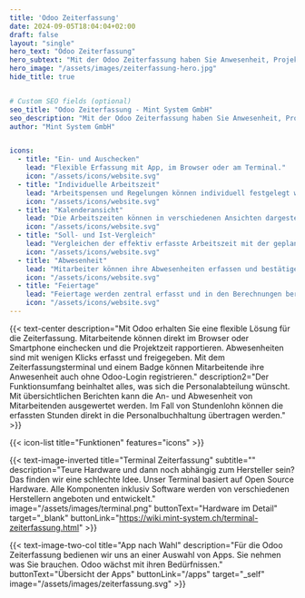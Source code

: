```yaml
---
title: 'Odoo Zeiterfassung'
date: 2024-09-05T18:04:04+02:00
draft: false
layout: "single"
hero_text: "Odoo Zeiterfassung"
hero_subtext: "Mit der Odoo Zeiterfassung haben Sie Anwesenheit, Projektzeit, Abwesenheit und Überzeit im Griff."
hero_image: "/assets/images/zeiterfassung-hero.jpg"
hide_title: true


# Custom SEO fields (optional)
seo_title: "Odoo Zeiterfassung - Mint System GmbH"
seo_description: "Mit der Odoo Zeiterfassung haben Sie Anwesenheit, Projektzeit, Abwesenheit und Überzeit im Griff."
author: "Mint System GmbH"


icons:
  - title: "Ein- und Auschecken"
    lead: "Flexible Erfassung mit App, im Browser oder am Terminal."
    icon: "/assets/icons/website.svg"
  - title: "Individuelle Arbeitszeit"
    lead: "Arbeitspensen und Regelungen können individuell festgelegt werden."
    icon: "/assets/icons/website.svg"
  - title: "Kalenderansicht"
    lead: "Die Arbeitszeiten können in verschiedenen Ansichten dargestellt und exportiert werden."
    icon: "/assets/icons/website.svg"
  - title: "Soll- und Ist-Vergleich"
    lead: "Vergleichen der effektiv erfasste Arbeitszeit mit der geplanten Zeit."
    icon: "/assets/icons/website.svg"
  - title: "Abwesenheit"
    lead: "Mitarbeiter können ihre Abwesenheiten erfassen und bestätigen lassen."
    icon: "/assets/icons/website.svg"
  - title: "Feiertage"
    lead: "Feiertage werden zentral erfasst und in den Berechnungen berücksichtigt."
    icon: "/assets/icons/website.svg"
---
```



{{< text-center 
  description="Mit Odoo erhalten Sie eine flexible Lösung für die Zeiterfassung. Mitarbeitende können direkt im Browser oder Smartphone einchecken und die Projektzeit rapportieren. Abwesenheiten sind mit wenigen Klicks erfasst und freigegeben. Mit dem Zeiterfassungsterminal und einem Badge können Mitarbeitende ihre Anwesenheit auch ohne Odoo-Login registrieren."
  description2="Der Funktionsumfang beinhaltet alles, was sich die Personalabteilung wünscht. Mit übersichtlichen Berichten kann die An- und Abwesenheit von Mitarbeitenden ausgewertet werden. Im Fall von Stundenlohn können die erfassten Stunden direkt in die Personalbuchhaltung übertragen werden." >}}

{{< icon-list title="Funktionen" features="icons" >}}

{{< text-image-inverted 
  title="Terminal Zeiterfassung" 
  subtitle="" 
  description="Teure Hardware und dann noch abhängig zum Hersteller sein? Das finden wir eine schlechte Idee. Unser Terminal basiert auf Open Source Hardware. Alle Komponenten inklusiv Software werden von verschiedenen Herstellern angeboten und entwickelt."
  image="/assets/images/terminal.png" 
  buttonText="Hardware im Detail" 
  target="_blank"
  buttonLink="https://wiki.mint-system.ch/terminal-zeiterfassung.html" >}}

{{< text-image-two-col 
  title="App nach Wahl"
  description="Für die Odoo Zeiterfassung bedienen wir uns an einer Auswahl von Apps. Sie nehmen was Sie brauchen. Odoo wächst mit ihren Bedürfnissen."
  buttonText="Übersicht der Apps"
  buttonLink="/apps" 
  target="_self"
  image="/assets/images/zeiterfassung.svg" >}}